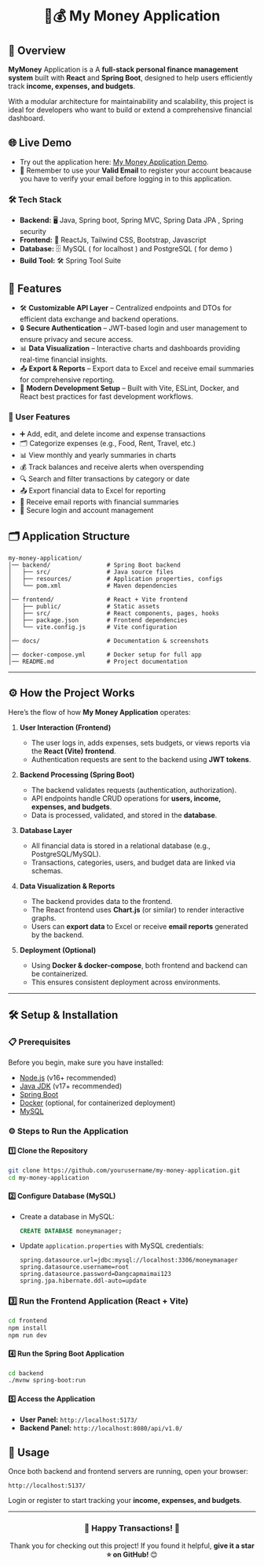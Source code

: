 <h1 align="center"> 🐷💰 My Money Application </h1>

## 📌 Overview
**MyMoney** Application is a A **full-stack personal finance management system** built with **React** and **Spring Boot**, designed to help users efficiently track **income, expenses, and budgets**.  

With a modular architecture for maintainability and scalability, this project is ideal for developers who want to build or extend a comprehensive financial dashboard.

## 🌐 Live Demo
 - Try out the application here: [My Money Application Demo](https://mymoney243.netlify.app/).
 - 🧠 Remember to use your **Valid Email** to register your account beacause you have to verify your email before logging in to this application.

### 🛠️ Tech Stack
- **Backend:** 🖥️ Java, Spring boot, Spring MVC, Spring Data JPA , Spring security 
- **Frontend:** 🎨 ReactJs, Tailwind CSS, Bootstrap, Javascript
- **Database:** 🗄️ MySQL ( for localhost ) and PostgreSQL ( for demo ) 
- **Build Tool:** 🛠️ Spring Tool Suite 

## 🌟 Features
- 🛠️ **Customizable API Layer** – Centralized endpoints and DTOs for efficient data exchange and backend operations.  
- 🔒 **Secure Authentication** – JWT-based login and user management to ensure privacy and secure access.  
- 📊 **Data Visualization** – Interactive charts and dashboards providing real-time financial insights.  
- 📤 **Export & Reports** – Export data to Excel and receive email summaries for comprehensive reporting.  
- 🚀 **Modern Development Setup** – Built with Vite, ESLint, Docker, and React best practices for fast development workflows.  

### 👤 User Features
 - ➕ Add, edit, and delete income and expense transactions
 - 🗂️ Categorize expenses (e.g., Food, Rent, Travel, etc.)
 - 📊 View monthly and yearly summaries in charts
 - 💰 Track balances and receive alerts when overspending
 - 🔍 Search and filter transactions by category or date
 - 📤 Export financial data to Excel for reporting
 - 📧 Receive email reports with financial summaries
 - 🔐 Secure login and account management


## 🗂️ Application Structure
```
my-money-application/
│── backend/                # Spring Boot backend
│   ├── src/                # Java source files
│   ├── resources/          # Application properties, configs
│   └── pom.xml             # Maven dependencies
│
│── frontend/               # React + Vite frontend
│   ├── public/             # Static assets
│   ├── src/                # React components, pages, hooks
│   ├── package.json        # Frontend dependencies
│   └── vite.config.js      # Vite configuration
│
│── docs/                   # Documentation & screenshots
│
│── docker-compose.yml      # Docker setup for full app
│── README.md               # Project documentation
```

---


## ⚙️ How the Project Works
Here’s the flow of how **My Money Application** operates:

1. **User Interaction (Frontend)**  
   - The user logs in, adds expenses, sets budgets, or views reports via the **React (Vite) frontend**.  
   - Authentication requests are sent to the backend using **JWT tokens**.  

2. **Backend Processing (Spring Boot)**  
   - The backend validates requests (authentication, authorization).  
   - API endpoints handle CRUD operations for **users, income, expenses, and budgets**.  
   - Data is processed, validated, and stored in the **database**.  

3. **Database Layer**  
   - All financial data is stored in a relational database (e.g., PostgreSQL/MySQL).  
   - Transactions, categories, users, and budget data are linked via schemas.  

4. **Data Visualization & Reports**  
   - The backend provides data to the frontend.  
   - The React frontend uses **Chart.js** (or similar) to render interactive graphs.  
   - Users can **export data** to Excel or receive **email reports** generated by the backend.  

5. **Deployment (Optional)**  
   - Using **Docker & docker-compose**, both frontend and backend can be containerized.  
   - This ensures consistent deployment across environments.  

---
## 🛠️ Setup & Installation

### 📋 Prerequisites
Before you begin, make sure you have installed:
- [Node.js](https://nodejs.org/) (v16+ recommended)  
- [Java JDK](https://adoptium.net/) (v17+ recommended)  
- [Spring Boot](https://spring.io/projects/spring-boot)  
- [Docker](https://www.docker.com/) (optional, for containerized deployment)
- [MySQL](https://www.mysql.com/downloads/) 

### ⚙️ Steps to Run the Application

#### 1️⃣ Clone the Repository
```sh
git clone https://github.com/yourusername/my-money-application.git
cd my-money-application
```

#### 2️⃣ Configure Database (MySQL)
- Create a database in MySQL:
  ```sql
  CREATE DATABASE moneymanager;
  ```
- Update `application.properties` with MySQL credentials:
  ```properties
  spring.datasource.url=jdbc:mysql://localhost:3306/moneymanager
  spring.datasource.username=root
  spring.datasource.password=Dangcapmaimai123
  spring.jpa.hibernate.ddl-auto=update
  ```

### 3️⃣ Run the Frontend Application (React + Vite)
```bash
cd frontend
npm install
npm run dev
```

#### 4️⃣ Run the Spring Boot Application
```sh
cd backend
./mvnw spring-boot:run
```

#### 5️⃣ Access the Application
- **User Panel:** `http://localhost:5173/`
- **Backend Panel:** `http://localhost:8080/api/v1.0/`


## 🚀 Usage
Once both backend and frontend servers are running, open your browser:  

```
http://localhost:5137/
```

Login or register to start tracking your **income, expenses, and budgets**.

---



<h3 align="center">🎉 Happy Transactions! 🚀</h3> 
<p align="center">Thank you for checking out this project! If you found it helpful, <b>give it a star ⭐ on GitHub! </b> 😊</p>
